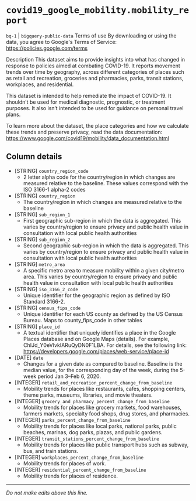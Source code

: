 # `covid19_google_mobility.mobility_report`
`bq-1` | `bigquery-public-data`
Terms of use
By downloading or using the data, you agree to Google's Terms of Service: https://policies.google.com/terms

Description
This dataset aims to provide insights into what has changed in response to policies aimed at combating COVID-19. It reports movement trends over time by geography, across different categories of places such as retail and recreation, groceries and pharmacies, parks, transit stations, workplaces, and residential.

This dataset is intended to help remediate the impact of COVID-19. It shouldn’t be used for medical diagnostic, prognostic, or treatment purposes. It also isn’t intended to be used for guidance on personal travel plans.

To learn more about the dataset, the place categories and how we calculate these trends and preserve privacy, read the data documentation: https://www.google.com/covid19/mobility/data_documentation.html

## Column details
* [STRING]    `country_region_code`
  - 2 letter alpha code for the country/region in which changes are measured relative to the baseline. These values correspond with the ISO 3166-1 alpha-2 codes
* [STRING]    `country_region`
  - The country/region in which changes are measured relative to the baseline
* [STRING]    `sub_region_1`
  - First geographic sub-region in which the data is aggregated. This varies by country/region to ensure privacy and public health value in consultation with local public health authorities
* [STRING]    `sub_region_2`
  - Second geographic sub-region in which the data is aggregated. This varies by country/region to ensure privacy and public health value in consultation with local public health authorities
* [STRING]    `metro_area`
  - A specific metro area to measure mobility within a given city/metro area. This varies by country/region to ensure privacy and public health value in consultation with local public health authorities
* [STRING]    `iso_3166_2_code`
  - Unique identifier for the geographic region as defined by ISO Standard 3166-2.
* [STRING]    `census_fips_code`
  - Unique identifier for each US county as defined by the US Census Bureau. Maps to county_fips_code in other tables
* [STRING]    `place_id`
  - A textual identifier that uniquely identifies a place in the Google Places database and on Google Maps (details). For example, ChIJd_Y0eVIvkIARuQyDN0F1LBA. For details, see the following link: https://developers.google.com/places/web-service/place-id
* [DATE]      `date`
  - Changes for a given date as compared to baseline. Baseline is the median value, for the corresponding day of the week, during the 5-week period Jan 3–Feb 6, 2020.
* [INTEGER]   `retail_and_recreation_percent_change_from_baseline`
  - Mobility trends for places like restaurants, cafes, shopping centers, theme parks, museums, libraries, and movie theaters.
* [INTEGER]   `grocery_and_pharmacy_percent_change_from_baseline`
  - Mobility trends for places like grocery markets, food warehouses, farmers markets, specialty food shops, drug stores, and pharmacies.
* [INTEGER]   `parks_percent_change_from_baseline`
  - Mobility trends for places like local parks, national parks, public beaches, marinas, dog parks, plazas, and public gardens.
* [INTEGER]   `transit_stations_percent_change_from_baseline`
  - Mobility trends for places like public transport hubs such as subway, bus, and train stations.
* [INTEGER]   `workplaces_percent_change_from_baseline`
  - Mobility trends for places of work.
* [INTEGER]   `residential_percent_change_from_baseline`
  - Mobility trends for places of residence.

-------------------------------------------------------------------------------
*Do not make edits above this line.*
